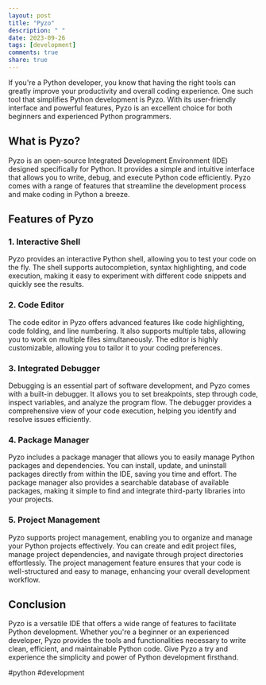 ```yaml
---
layout: post
title: "Pyzo"
description: " "
date: 2023-09-26
tags: [development]
comments: true
share: true
---
```


If you're a Python developer, you know that having the right tools can greatly improve your productivity and overall coding experience. One such tool that simplifies Python development is Pyzo. With its user-friendly interface and powerful features, Pyzo is an excellent choice for both beginners and experienced Python programmers.

## What is Pyzo?

Pyzo is an open-source Integrated Development Environment (IDE) designed specifically for Python. It provides a simple and intuitive interface that allows you to write, debug, and execute Python code efficiently. Pyzo comes with a range of features that streamline the development process and make coding in Python a breeze.

## Features of Pyzo

### 1. Interactive Shell

Pyzo provides an interactive Python shell, allowing you to test your code on the fly. The shell supports autocompletion, syntax highlighting, and code execution, making it easy to experiment with different code snippets and quickly see the results.

### 2. Code Editor

The code editor in Pyzo offers advanced features like code highlighting, code folding, and line numbering. It also supports multiple tabs, allowing you to work on multiple files simultaneously. The editor is highly customizable, allowing you to tailor it to your coding preferences.

### 3. Integrated Debugger

Debugging is an essential part of software development, and Pyzo comes with a built-in debugger. It allows you to set breakpoints, step through code, inspect variables, and analyze the program flow. The debugger provides a comprehensive view of your code execution, helping you identify and resolve issues efficiently.

### 4. Package Manager

Pyzo includes a package manager that allows you to easily manage Python packages and dependencies. You can install, update, and uninstall packages directly from within the IDE, saving you time and effort. The package manager also provides a searchable database of available packages, making it simple to find and integrate third-party libraries into your projects.

### 5. Project Management

Pyzo supports project management, enabling you to organize and manage your Python projects effectively. You can create and edit project files, manage project dependencies, and navigate through project directories effortlessly. The project management feature ensures that your code is well-structured and easy to manage, enhancing your overall development workflow.

## Conclusion

Pyzo is a versatile IDE that offers a wide range of features to facilitate Python development. Whether you're a beginner or an experienced developer, Pyzo provides the tools and functionalities necessary to write clean, efficient, and maintainable Python code. Give Pyzo a try and experience the simplicity and power of Python development firsthand.

#python #development